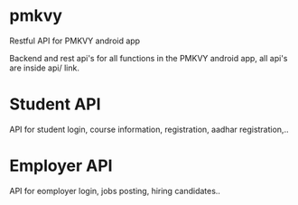 # pmkvy
Restful API for PMKVY android app

Backend and rest api's for all functions in the PMKVY android app, all api's are inside api/ link.

# Student API
API for student login, course information, registration, aadhar registration,..

# Employer API
API for eomployer login, jobs posting, hiring candidates..


